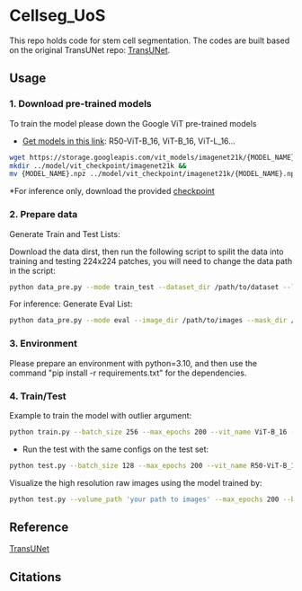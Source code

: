 # Cellseg_UoS
This repo holds code for stem cell segmentation. The codes are built based on the original TransUNet repo: [TransUNet](https://github.com/Beckschen/TransUNet).

## Usage

### 1. Download pre-trained models
To train the model please down the Google ViT pre-trained models
* [Get models in this link](https://console.cloud.google.com/storage/vit_models/): R50-ViT-B_16, ViT-B_16, ViT-L_16...
```bash
wget https://storage.googleapis.com/vit_models/imagenet21k/{MODEL_NAME}.npz &&
mkdir ../model/vit_checkpoint/imagenet21k &&
mv {MODEL_NAME}.npz ../model/vit_checkpoint/imagenet21k/{MODEL_NAME}.npz
```

*For inference only, download the provided [checkpoint](https://drive.google.com/drive/folders/1A2fYP5uPjevKxKek0pneYLQzUPSQISua?usp=sharing)

### 2. Prepare data
Generate Train and Test Lists:

Download the data dirst, then run the following script to spilit the data into training and testing 224x224 patches, you will need to change the data path in the script:

```bash
python data_pre.py --mode train_test --dataset_dir /path/to/dataset --lists_dir /path/to/lists --train_ratio 0.8

```

For inference:
Generate Eval List:

```bash
python data_pre.py --mode eval --image_dir /path/to/images --mask_dir /path/to/masks --output_dir /path/to/output --lists_dir /path/to/lists


```

### 3. Environment

Please prepare an environment with python=3.10, and then use the command "pip install -r requirements.txt" for the dependencies.

### 4. Train/Test

Example to train the model with outlier argument:

```bash
python train.py --batch_size 256 --max_epochs 200 --vit_name ViT-B_16 --start_epoch 150 --select 10000 --sample_from 100000 --loss_type norm --use_vos
```

- Run the test with the same configs on the test set:

```bash
python test.py --batch_size 128 --max_epochs 200 --vit_name R50-ViT-B_16 --start_epoch 150 --select 10000 --sample_from 100000 --loss_type $loss_type --use_vos
```

Visualize the high resolution raw images using the model trained by:
```bash
python test.py --volume_path 'your path to images' --max_epochs 200 --batch_size 256 --vit_name R50-ViT-B_16 --is_savenii --data_split eval --start_epoch 150 --select 10000 --sample_from 100000 --loss_type norm --use_vos
```

## Reference
[TransUNet](https://arxiv.org/pdf/2102.04306.pdf)

## Citations

<!-- ```bibtex

``` -->
